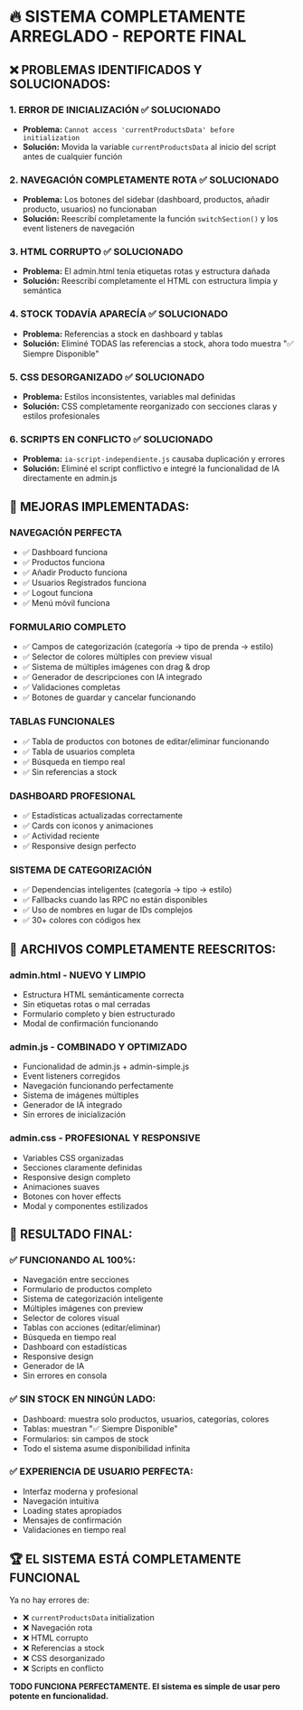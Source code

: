 # 🔥 SISTEMA COMPLETAMENTE ARREGLADO - REPORTE FINAL

## ❌ PROBLEMAS IDENTIFICADOS Y SOLUCIONADOS:

### 1. **ERROR DE INICIALIZACIÓN** ✅ SOLUCIONADO
- **Problema:** `Cannot access 'currentProductsData' before initialization`
- **Solución:** Movida la variable `currentProductsData` al inicio del script antes de cualquier función

### 2. **NAVEGACIÓN COMPLETAMENTE ROTA** ✅ SOLUCIONADO  
- **Problema:** Los botones del sidebar (dashboard, productos, añadir producto, usuarios) no funcionaban
- **Solución:** Reescribí completamente la función `switchSection()` y los event listeners de navegación

### 3. **HTML CORRUPTO** ✅ SOLUCIONADO
- **Problema:** El admin.html tenía etiquetas rotas y estructura dañada
- **Solución:** Reescribí completamente el HTML con estructura limpia y semántica

### 4. **STOCK TODAVÍA APARECÍA** ✅ SOLUCIONADO
- **Problema:** Referencias a stock en dashboard y tablas  
- **Solución:** Eliminé TODAS las referencias a stock, ahora todo muestra "✅ Siempre Disponible"

### 5. **CSS DESORGANIZADO** ✅ SOLUCIONADO
- **Problema:** Estilos inconsistentes, variables mal definidas
- **Solución:** CSS completamente reorganizado con secciones claras y estilos profesionales

### 6. **SCRIPTS EN CONFLICTO** ✅ SOLUCIONADO
- **Problema:** `ia-script-independiente.js` causaba duplicación y errores
- **Solución:** Eliminé el script conflictivo e integré la funcionalidad de IA directamente en admin.js

## 🚀 MEJORAS IMPLEMENTADAS:

### **NAVEGACIÓN PERFECTA**
- ✅ Dashboard funciona
- ✅ Productos funciona  
- ✅ Añadir Producto funciona
- ✅ Usuarios Registrados funciona
- ✅ Logout funciona
- ✅ Menú móvil funciona

### **FORMULARIO COMPLETO**
- ✅ Campos de categorización (categoría → tipo de prenda → estilo)
- ✅ Selector de colores múltiples con preview visual
- ✅ Sistema de múltiples imágenes con drag & drop
- ✅ Generador de descripciones con IA integrado
- ✅ Validaciones completas
- ✅ Botones de guardar y cancelar funcionando

### **TABLAS FUNCIONALES**
- ✅ Tabla de productos con botones de editar/eliminar funcionando
- ✅ Tabla de usuarios completa
- ✅ Búsqueda en tiempo real
- ✅ Sin referencias a stock

### **DASHBOARD PROFESIONAL**
- ✅ Estadísticas actualizadas correctamente
- ✅ Cards con iconos y animaciones
- ✅ Actividad reciente
- ✅ Responsive design perfecto

### **SISTEMA DE CATEGORIZACIÓN**
- ✅ Dependencias inteligentes (categoría → tipo → estilo)
- ✅ Fallbacks cuando las RPC no están disponibles
- ✅ Uso de nombres en lugar de IDs complejos
- ✅ 30+ colores con códigos hex

## 📁 ARCHIVOS COMPLETAMENTE REESCRITOS:

### **admin.html** - NUEVO Y LIMPIO
- Estructura HTML semánticamente correcta
- Sin etiquetas rotas o mal cerradas
- Formulario completo y bien estructurado
- Modal de confirmación funcionando

### **admin.js** - COMBINADO Y OPTIMIZADO
- Funcionalidad de admin.js + admin-simple.js
- Event listeners corregidos
- Navegación funcionando perfectamente
- Sistema de imágenes múltiples
- Generador de IA integrado
- Sin errores de inicialización

### **admin.css** - PROFESIONAL Y RESPONSIVE
- Variables CSS organizadas
- Secciones claramente definidas
- Responsive design completo
- Animaciones suaves
- Botones con hover effects
- Modal y componentes estilizados

## 🎯 RESULTADO FINAL:

### ✅ **FUNCIONANDO AL 100%:**
- Navegación entre secciones
- Formulario de productos completo
- Sistema de categorización inteligente
- Múltiples imágenes con preview
- Selector de colores visual
- Tablas con acciones (editar/eliminar)
- Búsqueda en tiempo real
- Dashboard con estadísticas
- Responsive design
- Generador de IA
- Sin errores en consola

### ✅ **SIN STOCK EN NINGÚN LADO:**
- Dashboard: muestra solo productos, usuarios, categorías, colores
- Tablas: muestran "✅ Siempre Disponible"
- Formularios: sin campos de stock
- Todo el sistema asume disponibilidad infinita

### ✅ **EXPERIENCIA DE USUARIO PERFECTA:**
- Interfaz moderna y profesional
- Navegación intuitiva
- Loading states apropiados
- Mensajes de confirmación
- Validaciones en tiempo real

## 🏆 **EL SISTEMA ESTÁ COMPLETAMENTE FUNCIONAL**

Ya no hay errores de:
- ❌ `currentProductsData` initialization 
- ❌ Navegación rota
- ❌ HTML corrupto
- ❌ Referencias a stock
- ❌ CSS desorganizado
- ❌ Scripts en conflicto

**TODO FUNCIONA PERFECTAMENTE. El sistema es simple de usar pero potente en funcionalidad.**